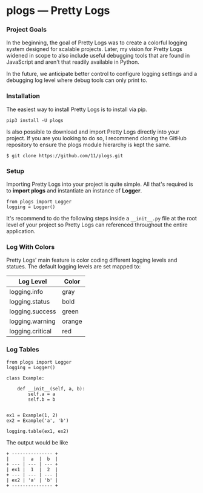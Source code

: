 # plogs — Pretty Logs

### Project Goals
In the beginning, the goal of Pretty Logs was to create a colorful logging system designed for scalable projects. Later,
my vision for Pretty Logs widened in scope to also include useful debugging tools that are found in JavaScript and
aren't that readily available in Python.

In the future, we anticipate better control to configure logging settings and a debugging log level where debug tools
can only print to.


### Installation
The easiest way to install Pretty Logs is to install via pip.

```
pip3 install -U plogs
```

Is also possible to download and import Pretty Logs directly into your project. If you are you looking to do so, I
recommend cloning the GitHub repository to ensure the plogs module hierarchy is kept the same.

```
$ git clone https://github.com/11/plogs.git
```

### Setup

Importing Pretty Logs into your project is quite simple. All that's required is to <b>import plogs</b> and instantiate an instance of <b>Logger</b>.

```python3
from plogs import Logger
logging = Logger()
```

It's recommend to do the following steps inside a `__init__.py` file at the root level of your project so Pretty Logs can referenced throughout the entire application.

### Log With Colors

Pretty Logs' main feature is color coding different logging levels and statues. The default logging levels are set mapped to:

| Log Level         | Color |
| ---               | --- |
| logging.info	    | gray |
| logging.status	| bold |
| logging.success	| green |
| logging.warning	| orange |
| logging.critical	| red |


### Log Tables
```python3
from plogs import Logger
logging = Logger()

class Example:

    def __init__(self, a, b):
        self.a = a
        self.b = b


ex1 = Example(1, 2)
ex2 = Example('a', 'b')

logging.table(ex1, ex2)
```
The output would be like
```
+ --------------- +
|     |  a  |  b  |
+ --- | --- | --- +
| ex1 |  1  |  2  |
+ --- | --- | --- |
| ex2 | 'a' | 'b' |
+ --------------- +
```
